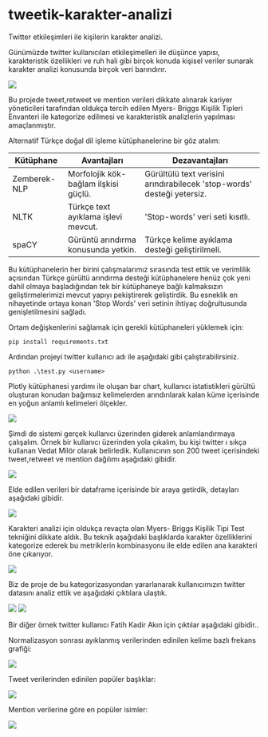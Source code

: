# tweetik-karakter-analizi

Twitter etkileşimleri ile kişilerin karakter analizi.

Günümüzde twitter kullanıcıları etkileşimelleri ile düşünce yapısı, karakteristik özellikleri ve ruh hali gibi birçok konuda kişisel veriler sunarak karakter analizi konusunda birçok veri barındırır. 

<img src="https://github.com/gulsume/tweetik-karakter-analizi/blob/master/Images/tweet.jpeg">

Bu projede tweet,retweet ve mention verileri dikkate alınarak kariyer yöneticileri tarafından oldukça tercih edilen Myers- Briggs Kişilik Tipleri Envanteri ile kategorize edilmesi ve karakteristik analizlerin yapılması amaçlanmıştır.

Alternatif Türkçe doğal dil işleme kütüphanelerine bir göz atalım:

Kütüphane | Avantajları | Dezavantajları
------------ | ------------ | -------------
Zemberek-NLP | Morfolojik kök-bağlam ilşkisi güçlü. | Gürültülü text verisini arındırabilecek 'stop-words' desteği yetersiz.
NLTK | Türkçe text ayıklama işlevi mevcut. | 'Stop-words' veri seti kısıtlı.
spaCY | Gürüntü arındırma konusunda yetkin. | Türkçe kelime ayıklama desteği geliştirilmeli.

Bu kütüphanelerin her birini çalışmalarımız sırasında test ettik ve verimlilik açısından Türkçe gürültü arındırma desteği kütüphanelere henüz çok yeni dahil olmaya başladığından tek bir kütüphaneye bağlı kalmaksızın  geliştirmelerimizi mevcut yapıyı pekiştirerek geliştirdik.
Bu esneklik en nihayetinde ortaya konan 'Stop Words' veri setinin ihtiyaç doğrultusunda genişletilmesini sağladı.

Ortam değişkenlerini sağlamak için gerekli kütüphaneleri yüklemek için:
```
pip install requirements.txt

```
Ardından projeyi twitter kullanıcı adı ile aşağıdaki gibi çalıştırabilirsiniz.
```
python .\test.py <username>
```
Plotly kütüphanesi yardımı ile oluşan bar chart, kullanıcı istatistikleri gürültü oluşturan konudan bağımsız kelimelerden arındırılarak kalan küme içerisinde en yoğun anlamlı kelimeleri ölçekler.

<img src="https://github.com/gulsume/tweetik-karakter-analizi/blob/master/Images/bar_chart_.jpg">

Şimdi de sistemi gerçek kullanıcı üzerinden giderek anlamlandırmaya çalışalım.
Örnek bir kullanıcı üzerinden yola çıkalım, bu kişi twitter ı sıkça kullanan Vedat Milör olarak belirledik. Kullanıcının son 200 tweet içerisindeki tweet,retweet ve mention dağılımı aşağıdaki gibidir.

<img src="https://github.com/gulsume/tweetik-karakter-analizi/blob/master/Images/total.JPG">

Elde edilen verileri bir dataframe içerisinde bir araya getirdik, detayları aşağıdaki gibidir.

<img src="https://github.com/gulsume/tweetik-karakter-analizi/blob/master/Images/dataframe.JPG">

Karakteri analizi için oldukça revaçta olan Myers- Briggs Kişilik Tipi Test tekniğini dikkate aldık. Bu teknik aşağıdaki başlıklarda karakter özelliklerini kategorize ederek bu metriklerin kombinasyonu ile elde edilen ana karakteri öne çıkarıyor. 

<img src="https://github.com/gulsume/tweetik-karakter-analizi/blob/master/Images/karakter.JPG">

Biz de proje de bu kategorizasyondan yararlanarak kullanıcımızın twitter datasını analiz ettik ve aşağıdaki çıktılara ulaştık.

<img src="https://github.com/gulsume/tweetik-karakter-analizi/blob/master/Images/vedat_all.png">

<img src="https://github.com/gulsume/tweetik-karakter-analizi/blob/master/Images/vedat_topic.png">

Bir diğer örnek twitter kullanıcı Fatih Kadir Akın için çıktılar aşağıdaki gibidir..

Normalizasyon sonrası ayıklanmış verilerinden edinilen kelime bazlı frekans grafiği:

<img src="https://github.com/gulsume/tweetik-karakter-analizi/blob/master/Images/fkadev_table.png">

Tweet verilerinden edinilen popüler başlıklar:

<img src="https://github.com/gulsume/tweetik-karakter-analizi/blob/master/Images/fkadev_topic.png">

Mention verilerine göre en popüler isimler:

<img src="https://github.com/gulsume/tweetik-karakter-analizi/blob/master/Images/fkadev_users.png">
